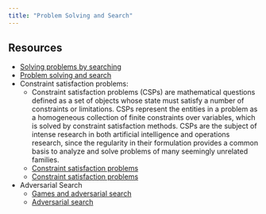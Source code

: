 ```yaml
---
title: "Problem Solving and Search"
---
```


## Resources
- [Solving problems by searching](https://glouppe.github.io/info8006-introduction-to-ai/?p=lecture2.md)
- [Problem solving and search](https://www.emse.fr/~picard/cours/ai/chapter03.pdf)
- Constraint satisfaction problems:
	- Constraint satisfaction problems (CSPs) are mathematical questions defined as a set of objects whose state must satisfy a number of constraints or limitations. CSPs represent the entities in a problem as a homogeneous collection of finite constraints over variables, which is solved by constraint satisfaction methods. CSPs are the subject of intense research in both artificial intelligence and operations research, since the regularity in their formulation provides a common basis to analyze and solve problems of many seemingly unrelated families. 
	- [Constraint satisfaction problems](https://glouppe.github.io/info8006-introduction-to-ai/?p=lecture3.md)
	- [Constraint satisfaction problems](https://www.emse.fr/~picard/cours/ai/chapter06.pdf)
- Adversarial Search
	- [Games and adversarial search](https://glouppe.github.io/info8006-introduction-to-ai/?p=lecture4.md)
	- [Adversarial search](https://www.emse.fr/~picard/cours/ai/chapter05.pdf)